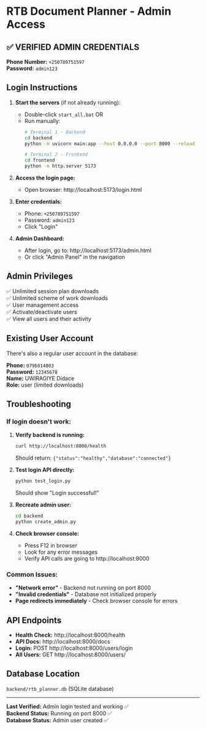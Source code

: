 # RTB Document Planner - Admin Access

## ✅ VERIFIED ADMIN CREDENTIALS

**Phone Number:** `+250789751597`  
**Password:** `admin123`

## Login Instructions

1. **Start the servers** (if not already running):
   - Double-click `start_all.bat` OR
   - Run manually:
     ```bash
     # Terminal 1 - Backend
     cd backend
     python -m uvicorn main:app --host 0.0.0.0 --port 8000 --reload
     
     # Terminal 2 - Frontend
     cd frontend
     python -m http.server 5173
     ```

2. **Access the login page:**
   - Open browser: http://localhost:5173/login.html

3. **Enter credentials:**
   - Phone: `+250789751597`
   - Password: `admin123`
   - Click "Login"

4. **Admin Dashboard:**
   - After login, go to: http://localhost:5173/admin.html
   - Or click "Admin Panel" in the navigation

## Admin Privileges

✅ Unlimited session plan downloads  
✅ Unlimited scheme of work downloads  
✅ User management access  
✅ Activate/deactivate users  
✅ View all users and their activity  

## Existing User Account

There's also a regular user account in the database:

**Phone:** `0796014803`  
**Password:** `12345678`  
**Name:** UWIRAGIYE Didace  
**Role:** user (limited downloads)

## Troubleshooting

### If login doesn't work:

1. **Verify backend is running:**
   ```bash
   curl http://localhost:8000/health
   ```
   Should return: `{"status":"healthy","database":"connected"}`

2. **Test login API directly:**
   ```bash
   python test_login.py
   ```
   Should show "Login successful!"

3. **Recreate admin user:**
   ```bash
   cd backend
   python create_admin.py
   ```

4. **Check browser console:**
   - Press F12 in browser
   - Look for any error messages
   - Verify API calls are going to http://localhost:8000

### Common Issues:

- **"Network error"** - Backend not running on port 8000
- **"Invalid credentials"** - Database not initialized properly
- **Page redirects immediately** - Check browser console for errors

## API Endpoints

- **Health Check:** http://localhost:8000/health
- **API Docs:** http://localhost:8000/docs
- **Login:** POST http://localhost:8000/users/login
- **All Users:** GET http://localhost:8000/users/

## Database Location

`backend/rtb_planner.db` (SQLite database)

---

**Last Verified:** Admin login tested and working ✅  
**Backend Status:** Running on port 8000 ✅  
**Database Status:** Admin user created ✅
